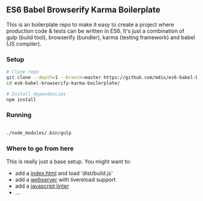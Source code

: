 ## ES6 Babel Browserify Karma Boilerplate
This is an boilerplate repo to make it easy to create a project where production code & tests can be written in ES6. 
It's just a combination of gulp (build tool), browserify (bundler), karma (testing framework) and babel (JS compiler). 

### Setup

```bash
# Clone repo
git clone --depth=1 --branch=master https://github.com/mdix/es6-babel-browserify-karma-boilerplate.git
cd es6-babel-browserify-karma-boilerplate/

# Install dependencies
npm install
```

### Running
```bash

./node_modules/.bin/gulp
```

### Where to go from here
This is really just a base setup. You might want to:

* add a [index.html](https://raw.githubusercontent.com/h5bp/html5-boilerplate/master/src/index.html) and load 'dist/build.js'
* add a [webserver](https://www.npmjs.com/package/gulp-webserver) with livereload support
* add a [javascript linter](https://www.npmjs.com/package/gulp-eslint/)
* ...
